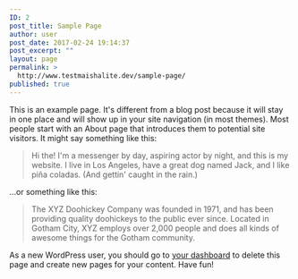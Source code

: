 ```yaml
---
ID: 2
post_title: Sample Page
author: user
post_date: 2017-02-24 19:14:37
post_excerpt: ""
layout: page
permalink: >
  http://www.testmaishalite.dev/sample-page/
published: true
---
```

This is an example page. It's different from a blog post because it will stay in one place and will show up in your site navigation (in most themes). Most people start with an About page that introduces them to potential site visitors. It might say something like this:
<blockquote>Hi the! I'm a messenger by day, aspiring actor by night, and this is my website. I live in Los Angeles, have a great dog named Jack, and I like piña coladas. (And gettin' caught in the rain.)</blockquote>
...or something like this:
<blockquote>The XYZ Doohickey Company was founded in 1971, and has been providing quality doohickeys to the public ever since. Located in Gotham City, XYZ employs over 2,000 people and does all kinds of awesome things for the Gotham community.</blockquote>
As a new WordPress user, you should go to <a href="http://www.testmaishalite.dev/wp-admin/">your dashboard</a> to delete this page and create new pages for your content. Have fun!
